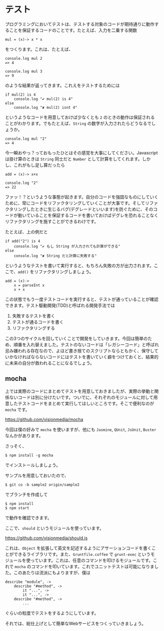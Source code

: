 # テスト

プログラミングにおいてテストは、テストする対象のコードが期待通りに動作することを保証するコードのことです。たとえば、入力を二乗する関数

```
mul = (x)-> x * x
```

をつくります。これは、たとえば、

```
console.log mul 2
=> 4

console.log mul 3
=> 9
```

のような結果が返ってきます。これえをテストするためには

```
if mul(2) is 4
	console.log "✔ mul(2) is 4"
else
	console.log "✘ mul(2) isnt 4"
```

というようなコードを用意しておけば少なくとも ```2``` のときの動作は保証されることがわかります。でもたとえば、```String``` の数字が入力されたらどうなるでしょうか。

```
console.log mul "2"
=> 4
```

今一瞬おやっ？っておもったひとはその感覚を大事にしてください。Javascript は掛け算のときは ```String``` 同士だと ```Number``` として計算をしてくれます。しかし、これがもし足し算だったら

```
add = (x)-> x+x

console.log "2"
=> 22
```

ファッ！？というような事態が起きます。自分のコードを強固なものにしていくために、常にコードをリファクタリングしていくことが大事です。そしてリファクタリングしたときに生じるバグ(デグレードといいます)を防ぐために、そのコードが動いていることを保証するコードを書いておけばデグレを恐れることなくリファクタリングを施すことができるわけです。

たとえば、上の例だと

```
if add("2") is 4
	console.log "✔ もし String が入力されても計算ができる"
else
	console.log "✘ String だと計算に失敗する"
```

というようなテストを書いて実行すると、もちろん失敗の方が出力されます。ここで、```add()``` をリファクタリングしましょう。

```
add = (x)->
	x = parseInt x
	x + x
```

この状態でもう一度テストコードを実行すると、テストが通っていることが確認できます。テスト駆動開発(TDD)と呼ばれる開発手法では

1. 失敗するテストを書く
2. テストが通るコードを書く
3. リファクタリングする

この3つのサイクルを回していくことで開発をしていきます。今回は簡単のため、順番を入れ替えました。テストのないコードは「レガシーコード」と呼ばれ忌み嫌われる存在なので、よほど書き捨てのスクリプトならともかく、保守していかなければならないコードにはテストを書いていく癖をつけておくと、結果的に未来の自分が救われることになるでしょう。

## mocha

上では実際のコードにまとめてテストを用意しておきましたが、実際の挙動と関係ないコードは別に分けたいです。ついでに、それぞれのモジュールに対して用意したテストコードをまとめて実行してほしいところです。そこで便利なのが ```mocha``` です。

https://github.com/visionmedia/mocha

今回は僕の好みで ```mocha``` を使いますが、他にも ```Jasmine```, ```QUnit```, ```JsUnit```, ```Buster``` なんかがあります。

さっそく、

```
$ npm install -g mocha
```

でインストールしましょう。

サンプルを用意しておいたので、

```
$ git co -b sample2 origin/sample2
```

でブランチを作成して

```
$ npm install
$ npm start
```

で動作を確認できます。

ここで、```should``` というモジュールを使っています。

https://github.com/visionmedia/should.js

これは、```Object``` を拡張して英文を記述するようにアサーションコードを書くことができるライブラリです。また、```Gruntfile.coffee``` で ```grunt-exec``` というモジュールを使っています。これは、任意のコマンドを叩けるモジュールです。これで ```mocha``` のコマンドを叩いています。これでユニットテストは可能になりました。このあたりは流派にもよりますが、僕は

```
describe "module", ->
	describe "#method", ->
		it "...", ->
		it "...", ->
	describe "#method", ->
		...
```

ぐらいの粒度でテストをするようにしています。

それでは、総仕上げとして簡単なWebサービスをつくっていきましょう。